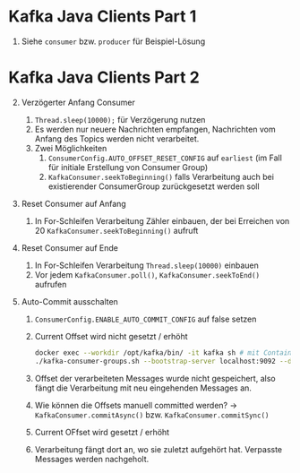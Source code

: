 # Kafka Java Clients Part 1

1. Siehe `consumer` bzw. `producer` für Beispiel-Lösung

# Kafka Java Clients Part 2

2. Verzögerter Anfang Consumer
    1. `Thread.sleep(10000);` für Verzögerung nutzen
    1. Es werden nur neuere Nachrichten empfangen, Nachrichten vom Anfang des Topics werden nicht verarbeitet.
    1. Zwei Möglichkeiten
        1. `ConsumerConfig.AUTO_OFFSET_RESET_CONFIG` auf `earliest` (im Fall für initiale Erstellung von Consumer Group)
        1. `KafkaConsumer.seekToBeginning()` falls Verarbeitung auch bei existierender ConsumerGroup zurückgesetzt werden soll

1. Reset Consumer auf Anfang
    1. In For-Schleifen Verarbeitung Zähler einbauen, der bei Erreichen von 20 `KafkaConsumer.seekToBeginning()` aufruft

1.  Reset Consumer auf Ende
    1. In For-Schleifen Verarbeitung `Thread.sleep(10000)` einbauen
    1. Vor jedem `KafkaConsumer.poll()`, `KafkaConsumer.seekToEnd()` aufrufen

1. Auto-Commit ausschalten
    1. `ConsumerConfig.ENABLE_AUTO_COMMIT_CONFIG` auf false setzen
    1. Current Offset wird nicht gesetzt / erhöht
        ```bash
        docker exec --workdir /opt/kafka/bin/ -it kafka sh # mit Container verbinden
        ./kafka-consumer-groups.sh --bootstrap-server localhost:9092 --describe --group group_id_consumer1 # Daten für Consumer Group abfragen
        ```

    1. Offset der verarbeiteten Messages wurde nicht gespeichert, also fängt die Verarbeitung mit neu eingehenden Messages an.
    1. Wie können die Offsets manuell committed werden? -> `KafkaConsumer.commitAsync()` bzw. `KafkaConsumer.commitSync()`
    1. Current OFfset wird gesetzt / erhöht
    1. Verarbeitung fängt dort an, wo sie zuletzt aufgehört hat. Verpasste Messages werden nachgeholt.


